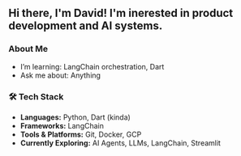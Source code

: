 ## Hi there, I'm David!  I'm inerested in product development and AI systems.

### About Me

- I’m learning: LangChain orchestration, Dart
- Ask me about: Anything

### 🛠️ Tech Stack

- **Languages:** Python, Dart (kinda)
- **Frameworks:** LangChain  
- **Tools & Platforms:** Git, Docker, GCP
- **Currently Exploring:** AI Agents, LLMs, LangChain, Streamlit

